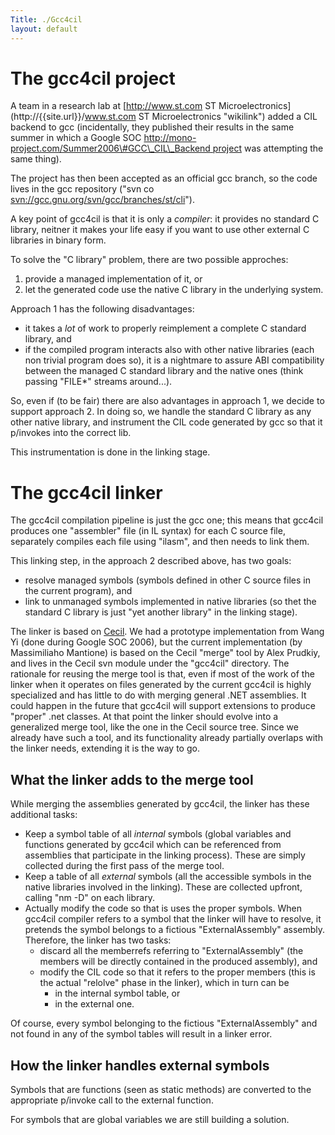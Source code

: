 ```yaml
---
Title: ./Gcc4cil
layout: default
---
```


The gcc4cil project
===================

A team in a research lab at [http://www.st.com ST
Microelectronics](http://{{site.url}}/www.st.com ST Microelectronics "wikilink")
added a CIL backend to gcc (incidentally, they published their results
in the same summer in which a Google SOC
[http://mono-project.com/Summer2006\#GCC\_CIL\_Backend
project](http://mono-project.com/Summer2006#{{site.url}}/GCC_CIL_Backend_project "wikilink")
was attempting the same thing).

The project has then been accepted as an official gcc branch, so the
code lives in the gcc repository ("svn co
<svn://gcc.gnu.org/svn/gcc/branches/st/cli>").

A key point of gcc4cil is that it is only a *compiler*: it provides no
standard C library, neitner it makes your life easy if you want to use
other external C libraries in binary form.

To solve the "C library" problem, there are two possible approches:

1.  provide a managed implementation of it, or
2.  let the generated code use the native C library in the underlying
    system.

Approach 1 has the following disadvantages:

-   it takes a *lot* of work to properly reimplement a complete C
    standard library, and
-   if the compiled program interacts also with other native libraries
    (each non trivial program does so), it is a nightmare to assure ABI
    compatibility between the managed C standard library and the native
    ones (think passing "FILE\*" streams around...).

So, even if (to be fair) there are also advantages in approach 1, we
decide to support approach 2. In doing so, we handle the standard C
library as any other native library, and instrument the CIL code
generated by gcc so that it p/invokes into the correct lib.

This instrumentation is done in the linking stage.

The gcc4cil linker
==================

The gcc4cil compilation pipeline is just the gcc one; this means that
gcc4cil produces one "assembler" file (in IL syntax) for each C source
file, separately compiles each file using "ilasm", and then needs to
link them.

This linking step, in the approach 2 described above, has two goals:

-   resolve managed symbols (symbols defined in other C source files in
    the current program), and
-   link to unmanaged symbols implemented in native libraries (so thet
    the standard C library is just "yet another library" in the linking
    stage).

The linker is based on [Cecil]({{site.url}}/Cecil "wikilink"). We had a prototype
implementation from Wang Yi (done during Google SOC 2006), but the
current implementation (by Massimiliaho Mantione) is based on the Cecil
"merge" tool by Alex Prudkiy, and lives in the Cecil svn module under
the "gcc4cil" directory. The rationale for reusing the merge tool is
that, even if most of the work of the linker when it operates on files
generated by the current gcc4cil is highly specialized and has little to
do with merging general .NET assemblies. It could happen in the future
that gcc4cil will support extensions to produce "proper" .net classes.
At that point the linker should evolve into a generalized merge tool,
like the one in the Cecil source tree. Since we already have such a
tool, and its functionality already partially overlaps with the linker
needs, extending it is the way to go.

What the linker adds to the merge tool
--------------------------------------

While merging the assemblies generated by gcc4cil, the linker has these
additional tasks:

-   Keep a symbol table of all *internal* symbols (global variables and
    functions generated by gcc4cil which can be referenced from
    assemblies that participate in the linking process). These are
    simply collected during the first pass of the merge tool.
-   Keep a table of all *external* symbols (all the accessible symbols
    in the native libraries involved in the linking). These are
    collected upfront, calling "nm -D" on each library.
-   Actually modify the code so that is uses the proper symbols. When
    gcc4cil compiler refers to a symbol that the linker will have to
    resolve, it pretends the symbol belongs to a fictious
    "ExternalAssembly" assembly. Therefore, the linker has two tasks:
    -   discard all the memberrefs referring to "ExternalAssembly" (the
        members will be directly contained in the produced assembly),
        and
    -   modify the CIL code so that it refers to the proper members
        (this is the actual "relolve" phase in the linker), which in
        turn can be
        -   in the internal symbol table, or
        -   in the external one.

Of course, every symbol belonging to the fictious "ExternalAssembly" and
not found in any of the symbol tables will result in a linker error.

How the linker handles external symbols
---------------------------------------

Symbols that are functions (seen as static methods) are converted to the
appropriate p/invoke call to the external function.

For symbols that are global variables we are still building a solution.

